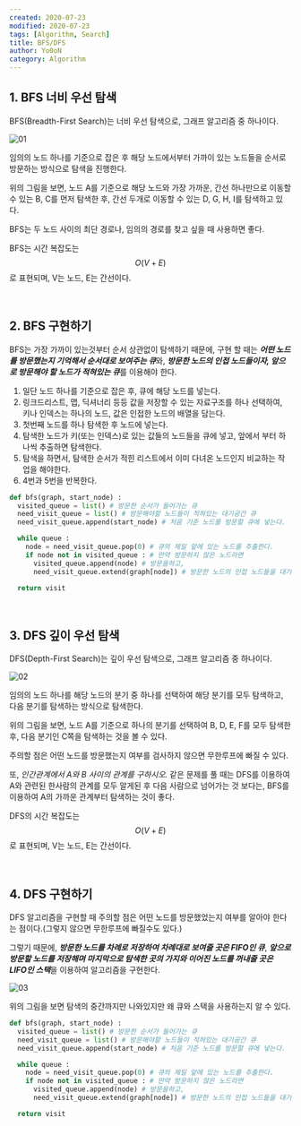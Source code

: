 ```yaml
---
created: 2020-07-23
modified: 2020-07-23
tags: [Algorithm, Search]
title: BFS/DFS
author: Yo0oN
category: Algorithm
---
```


## 1. BFS 너비 우선 탐색

BFS(Breadth-First Search)는 너비 우선 탐색으로, 그래프 알고리즘 중 하나이다.<br>

![01](https://user-images.githubusercontent.com/53729311/180644547-851105f6-96a0-4fe3-9feb-4174c4704292.jpg)

임의의 노드 하나를 기준으로 잡은 후 해당 노드에서부터 가까이 있는 노드들을 순서로 방문하는 방식으로 탐색을 진행한다.

위의 그림을 보면, 노드 A를 기준으로 해당 노드와 가장 가까운, 간선 하나만으로 이동할 수 있는 B, C를 먼저 탐색한 후, 간선 두개로 이동할 수 있는 D, G, H, I를 탐색하고 있다.

BFS는 두 노드 사이의 최단 경로나, 임의의 경로를 찾고 싶을 때 사용하면 좋다.

BFS는  시간 복잡도는 $$O(V+E)$$로 표현되며, V는 노드, E는 간선이다.

<br>

## 2. BFS 구현하기

BFS는 가장 가까이 있는것부터 순서 상관없이 탐색하기 때문에, 구현 할 때는 ***어떤 노드를 방문했는지 기억해서 순서대로 보여주는 큐***와, ***방문한 노드의 인접 노드들이자, 앞으로 방문해야 할 노드가 적혀있는 큐***를 이용해야 한다.

1. 일단 노드 하나를 기준으로 잡은 후, 큐에 해당 노드를 넣는다.
2. 링크드리스트, 맵, 딕셔너리 등등 값을 저장할 수 있는 자료구조를 하나 선택하여, 키나 인덱스는 하나의 노드, 값은 인접한 노드의 배열을 담는다.
3. 첫번째 노드를 하나 탐색한 후 노드에 넣는다.
4. 탐색한 노드가 키(또는 인덱스)로 있는 값들의 노드들을 큐에 넣고, 앞에서 부터 하나씩 추출하면 탐색한다.
5. 탐색을 하면서, 탐색한 순서가 적힌 리스트에서 이미 다녀온 노드인지 비교하는 작업을 해야한다.
5. 4번과 5번을 반복한다.

```python
def bfs(graph, start_node) :
  visited_queue = list() # 방문한 순서가 들어가는 큐
  need_visit_queue = list() # 방문해야할 노드들이 적혀있는 대기공간 큐
  need_visit_queue.append(start_node) # 처음 기준 노드를 방문할 큐에 넣는다.

  while queue :
    node = need_visit_queue.pop(0) # 큐의 제일 앞에 있는 노드를 추출한다.
    if node not in visited_queue : # 만약 방문하지 않은 노드라면
      visited_queue.append(node) # 방문을하고,
      need_visit_queue.extend(graph[node]) # 방문한 노드의 인접 노드들을 대기 공간인 큐에 넣어준다.

  return visit
```

<br>

## 3. DFS 깊이 우선 탐색

DFS(Depth-First Search)는 깊이 우선 탐색으로, 그래프 알고리즘 중 하나이다.<br>

![02](https://user-images.githubusercontent.com/53729311/180644626-54a2fc8b-102a-476c-ab73-31e60f0aeb5f.jpg)

임의의 노드 하나를 해당 노드의 분기 중 하나를 선택하여 해당 분기를 모두 탐색하고, 다음 분기를 탐색하는 방식으로 탐색한다.

위의 그림을 보면, 노드 A를 기준으로 하나의 분기를 선택하여 B, D, E, F를 모두 탐색한 후, 다음 분기인 C쪽을 탐색하는 것을 볼 수 있다.

주의할 점은 어떤 노드를 방문했는지 여부를 검사하지 않으면 무한루프에 빠질 수 있다.

또, _인간관계에서 A와 B 사이의 관계를 구하시오._ 같은 문제를 풀 때는 DFS를 이용하여 A와 관련된 한사람의 관계를 모두 알게된 후 다음 사람으로 넘어가는 것 보다는, BFS를 이용하여 A의 가까운 관계부터 탐색하는 것이 좋다.

DFS의 시간 복잡도는 $$O(V+E)$$로 표현되며, V는 노드, E는 간선이다.

<br>


## 4. DFS 구현하기

DFS 알고리즘을 구현할 때 주의할 점은 어떤 노드를 방문했었는지 여부를 알아야 한다는 점이다.(그렇지 않으면 무한루프에 빠질수도 있다.)

그렇기 때문에, ***방문한 노드를 차례로 저장하여 차례대로 보여줄 곳은 FIFO인 큐***, ***앞으로 방문할 노드를 저장해며 마지막으로 탐색한 곳의 가지와 이어진 노드를 꺼내줄 곳은 LIFO인 스택***을 이용하여 알고리즘을 구현한다.

![03](https://user-images.githubusercontent.com/53729311/180644634-9290e8f6-3877-415f-a4db-508e621e9469.jpg)

위의 그림을 보면 탐색의 중간까지만 나와있지만 왜 큐와 스택을 사용하는지 알 수 있다.<br>

```python
def bfs(graph, start_node) :
  visited_queue = list() # 방문한 순서가 들어가는 큐
  need_visit_queue = list() # 방문해야할 노드들이 적혀있는 대기공간 큐
  need_visit_queue.append(start_node) # 처음 기준 노드를 방문할 큐에 넣는다.

  while queue :
    node = need_visit_queue.pop(0) # 큐의 제일 앞에 있는 노드를 추출한다.
    if node not in visited_queue : # 만약 방문하지 않은 노드라면
      visited_queue.append(node) # 방문을하고,
      need_visit_queue.extend(graph[node]) # 방문한 노드의 인접 노드들을 대기 공간인 큐에 넣어준다.

  return visit
```
